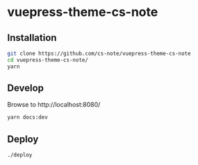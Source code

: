 # vuepress-theme-cs-note

## Installation

```bash
git clone https://github.com/cs-note/vuepress-theme-cs-note
cd vuepress-theme-cs-note/
yarn
```

## Develop

Browse to http://localhost:8080/

```bash
yarn docs:dev
```

## Deploy

```bash
./deploy
```
